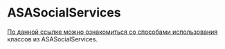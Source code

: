 # ASASocialServices

[По данной ссылке можно ознакомиться со способами использования](https://github.com/AndrewShmig/ASASocialServices/tree/master/DPSocialServices/DPSocialServices/SocialServices) классов из ASASocialServices.




